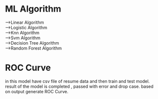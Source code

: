 # ML Algorithm
-->Linear Algorithm                                                                                                                       
-->Logistic Algorithm                                                                                                                   
-->Knn Algorithm                                                                                                                         
-->Svm Algorithm                                                                                                                      
-->Decision Tree Algorithm                                                                                                          
-->Random Forest Algorithm                                                                                                            

# ROC Curve
 in this model have csv file of resume data and then train and test model. result of the model is completed , passed with error and drop case. based on output generate ROC Curve. 
